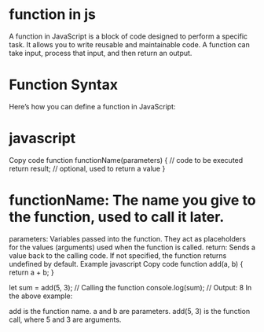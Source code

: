 # function in js

A function in JavaScript is a block of code designed to perform a specific task. It allows you to write reusable and maintainable code. A function can take input, process that input, and then return an output.

# Function Syntax
Here’s how you can define a function in JavaScript:

# javascript
Copy code
function functionName(parameters) {
    // code to be executed
    return result; // optional, used to return a value
}
# functionName: The name you give to the function, used to call it later.
parameters: Variables passed into the function. They act as placeholders for the values (arguments) used when the function is called.
return: Sends a value back to the calling code. If not specified, the function returns undefined by default.
Example
javascript
Copy code
function add(a, b) {
    return a + b;
}

let sum = add(5, 3); // Calling the function
console.log(sum); // Output: 8
In the above example:

add is the function name.
a and b are parameters.
add(5, 3) is the function call, where 5 and 3 are arguments.